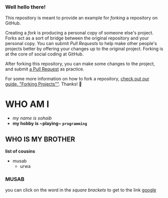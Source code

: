 ### Well hello there!

This repository is meant to provide an example for *forking* a repository on GitHub.

Creating a *fork* is producing a personal copy of someone else's project. Forks act as a sort of bridge between the original repository and your personal copy. You can submit *Pull Requests* to help make other people's projects better by offering your changes up to the original project. Forking is at the core of social coding at GitHub.

After forking this repository, you can make some changes to the project, and submit [a Pull Request](https://github.com/octocat/Spoon-Knife/pulls) as practice.

For some more information on how to fork a repository, [check out our guide, "Forking Projects""](http://guides.github.com/overviews/forking/). Thanks! :sparkling_heart:

# WHO AM I
- *my name is sohaib*
- **my hobby is ~playing~ `programming`**
## WHO IS MY BROTHER
__list of cousins__
  - musab 
    - urwa
### MUSAB
you can click on the word in the _square brackets_ to get to the link [google](www.google.com)
